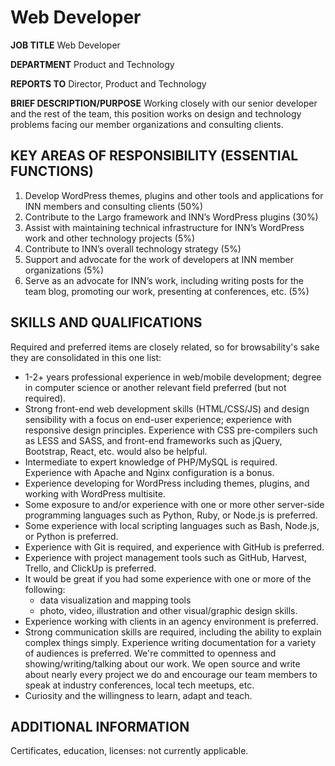 # Web Developer

**JOB TITLE** Web Developer

**DEPARTMENT** Product and Technology

**REPORTS TO** Director, Product and Technology

**BRIEF DESCRIPTION/PURPOSE** Working closely with our senior developer and the rest of the team, this position works on design and technology problems facing our member organizations and consulting clients.

## KEY AREAS OF RESPONSIBILITY (ESSENTIAL FUNCTIONS)

1. Develop WordPress themes, plugins and other tools and applications for INN members and consulting clients (50%)
2. Contribute to the Largo framework and INN’s WordPress plugins (30%)
3. Assist with maintaining technical infrastructure for INN’s WordPress work and other technology projects (5%)
4. Contribute to INN’s overall technology strategy (5%)
5. Support and advocate for the work of developers at INN member organizations (5%)
6. Serve as an advocate for INN’s work, including writing posts for the team blog, promoting our work, presenting at conferences, etc. (5%)

## SKILLS AND QUALIFICATIONS 

Required and preferred items are closely related, so for browsability's sake they are consolidated in this one list:

-  1-2+ years professional experience in web/mobile development; degree in computer science or another relevant field preferred (but not required).
-  Strong front-end web development skills (HTML/CSS/JS) and design sensibility with a focus on end-user experience; experience with responsive design principles. Experience with CSS pre-compilers such as LESS and SASS, and front-end frameworks such as jQuery, Bootstrap, React, etc. would also be helpful.
-  Intermediate to expert knowledge of PHP/MySQL is required. Experience with Apache and Nginx configuration is a bonus.
-  Experience developing for WordPress including themes, plugins, and working with WordPress multisite.
-  Some exposure to and/or experience with one or more other server-side programming languages such as Python, Ruby, or Node.js is preferred.
-  Some experience with local scripting languages such as Bash, Node.js, or Python is preferred.
-  Experience with Git is required, and experience with GitHub is preferred.
-  Experience with project management tools such as GitHub, Harvest, Trello, and ClickUp is preferred.
-  It would be great if you had some experience with one or more of the following:
	-  data visualization and mapping tools
	-  photo, video, illustration and other visual/graphic design skills.
-  Experience working with clients in an agency environment is preferred.
-  Strong communication skills are required, including the ability to explain complex things simply. Experience writing documentation for a variety of audiences is preferred. We're committed to openness and showing/writing/talking about our work. We open source and write about nearly every project we do and encourage our team members to speak at industry conferences, local tech meetups, etc.
-  Curiosity and the willingness to learn, adapt and teach.

## ADDITIONAL INFORMATION

Certificates, education, licenses: not currently applicable.

